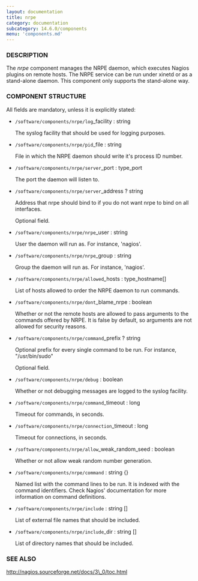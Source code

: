 ```yaml
---
layout: documentation
title: nrpe
category: documentation
subcategory: 14.6.0/components
menu: 'components.md'
---
```

### DESCRIPTION

The _nrpe_ component manages the NRPE daemon, which executes Nagios
plugins on remote hosts. The NRPE service can be run under xinetd or
as a stand-alone daemon. This component only supports the stand-alone
way.

### COMPONENT STRUCTURE

All fields are mandatory, unless it is explicitly stated:

- `/software/components/nrpe/log`\_facility : string

    The syslog facility that should be used for logging purposes.

- `/software/components/nrpe/pid`\_file : string

    File in which the NRPE daemon should write it's process ID number.

- `/software/components/nrpe/server`\_port : type\_port

    The port the daemon will listen to.

- `/software/components/nrpe/server`\_address ? string

    Address that nrpe should bind to if you do not want nrpe to bind on all interfaces.

    Optional field.

- `/software/components/nrpe/nrpe`\_user : string

    User the daemon will run as. For instance, 'nagios'.

- `/software/components/nrpe/nrpe`\_group : string

    Group the daemon will run as. For instance, 'nagios'.

- `/software/components/nrpe/allowed`\_hosts : type\_hostname\[\]

    List of hosts allowed to order the NRPE daemon to run commands.

- `/software/components/nrpe/dont`\_blame\_nrpe : boolean

    Whether or not the remote hosts are allowed to pass arguments to the
    commands offered by NRPE. It is false by default, so arguments are not
    allowed for security reasons.

- `/software/components/nrpe/command`\_prefix ? string

    Optional prefix for every single command to be run. For instance,
    "/usr/bin/sudo"

    Optional field.

- `/software/components/nrpe/debug` : boolean

    Whether or not debugging messages are logged to the syslog facility.

- `/software/components/nrpe/command`\_timeout : long

    Timeout for commands, in seconds.

- `/software/components/nrpe/connection`\_timeout : long

    Timeout for connections, in seconds.

- `/software/components/nrpe/allow`\_weak\_random\_seed : boolean

    Whether or not allow weak random number generation.

- `/software/components/nrpe/command` : string {}

    Named list with the command lines to be run. It is indexed with the
    command identifiers. Check Nagios' documentation for more information
    on command definitions.

- `/software/components/nrpe/include` : string \[\]

    List of external file names that should be included. 

- `/software/components/nrpe/include`\_dir : string \[\]

    List of directory names that should be included.

### SEE ALSO

http://nagios.sourceforge.net/docs/3\_0/toc.html
